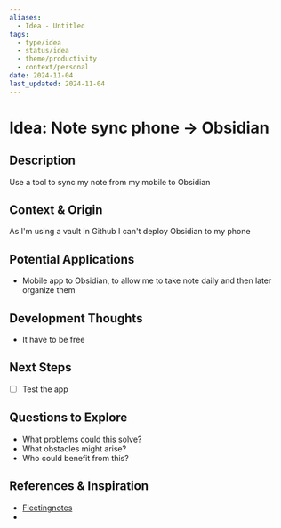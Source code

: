 ```yaml
---
aliases:
  - Idea - Untitled
tags:
  - type/idea
  - status/idea
  - theme/productivity
  - context/personal
date: 2024-11-04
last_updated: 2024-11-04
---
```


# Idea: Note sync phone -> Obsidian

## Description
Use a tool to sync my note from my mobile to Obsidian

## Context & Origin
As I'm using a vault in Github I can't deploy Obsidian to my phone

## Potential Applications
- Mobile app to Obsidian, to allow me to take note daily and then later organize them

## Development Thoughts
- It have to be free

## Next Steps
- [ ] Test the app

## Questions to Explore
- What problems could this solve?
- What obstacles might arise?
- Who could benefit from this?

## References & Inspiration
- [Fleetingnotes](https://www.fleetingnotes.app/)
-